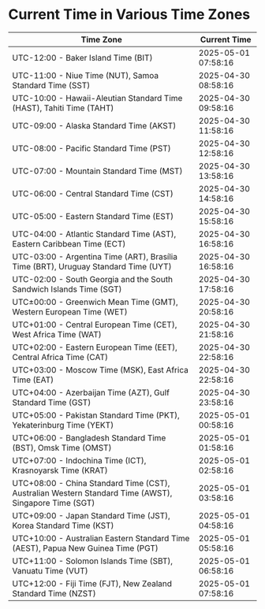 # Current Time in Various Time Zones

| Time Zone | Current Time |
|-----------|--------------|
| UTC-12:00 - Baker Island Time (BIT) | 2025-05-01 07:58:16 |
| UTC-11:00 - Niue Time (NUT), Samoa Standard Time (SST) | 2025-04-30 08:58:16 |
| UTC-10:00 - Hawaii-Aleutian Standard Time (HAST), Tahiti Time (TAHT) | 2025-04-30 09:58:16 |
| UTC-09:00 - Alaska Standard Time (AKST) | 2025-04-30 11:58:16 |
| UTC-08:00 - Pacific Standard Time (PST) | 2025-04-30 12:58:16 |
| UTC-07:00 - Mountain Standard Time (MST) | 2025-04-30 13:58:16 |
| UTC-06:00 - Central Standard Time (CST) | 2025-04-30 14:58:16 |
| UTC-05:00 - Eastern Standard Time (EST) | 2025-04-30 15:58:16 |
| UTC-04:00 - Atlantic Standard Time (AST), Eastern Caribbean Time (ECT) | 2025-04-30 16:58:16 |
| UTC-03:00 - Argentina Time (ART), Brasília Time (BRT), Uruguay Standard Time (UYT) | 2025-04-30 16:58:16 |
| UTC-02:00 - South Georgia and the South Sandwich Islands Time (SGT) | 2025-04-30 17:58:16 |
| UTC±00:00 - Greenwich Mean Time (GMT), Western European Time (WET) | 2025-04-30 20:58:16 |
| UTC+01:00 - Central European Time (CET), West Africa Time (WAT) | 2025-04-30 21:58:16 |
| UTC+02:00 - Eastern European Time (EET), Central Africa Time (CAT) | 2025-04-30 22:58:16 |
| UTC+03:00 - Moscow Time (MSK), East Africa Time (EAT) | 2025-04-30 22:58:16 |
| UTC+04:00 - Azerbaijan Time (AZT), Gulf Standard Time (GST) | 2025-04-30 23:58:16 |
| UTC+05:00 - Pakistan Standard Time (PKT), Yekaterinburg Time (YEKT) | 2025-05-01 00:58:16 |
| UTC+06:00 - Bangladesh Standard Time (BST), Omsk Time (OMST) | 2025-05-01 01:58:16 |
| UTC+07:00 - Indochina Time (ICT), Krasnoyarsk Time (KRAT) | 2025-05-01 02:58:16 |
| UTC+08:00 - China Standard Time (CST), Australian Western Standard Time (AWST), Singapore Time (SGT) | 2025-05-01 03:58:16 |
| UTC+09:00 - Japan Standard Time (JST), Korea Standard Time (KST) | 2025-05-01 04:58:16 |
| UTC+10:00 - Australian Eastern Standard Time (AEST), Papua New Guinea Time (PGT) | 2025-05-01 05:58:16 |
| UTC+11:00 - Solomon Islands Time (SBT), Vanuatu Time (VUT) | 2025-05-01 06:58:16 |
| UTC+12:00 - Fiji Time (FJT), New Zealand Standard Time (NZST) | 2025-05-01 07:58:16 |
